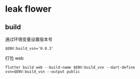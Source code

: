 # leak flower

## build

通过环境变量设置版本号

```
$ENV:build_vsn='0.0.3'
```

打包 web

```
flutter build web --build-name $ENV:build_vsn --dart-define vsn=$ENV:build_vsn --output public
```